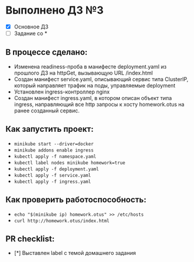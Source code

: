 # Выполнено ДЗ №3

 - [x] Основное ДЗ
 - [ ] Задание со *

## В процессе сделано:
 - Изменена readiness-проба в манифесте deployment.yaml из прошлого ДЗ на httpGet, вызывающую URL /index.html
 - Создан манифест service.yaml, описывающий сервис типа ClusterIP, который направляет трафик на поды, управляемые deployment
 - Установлен ingress-контроллер nginx
 - Создан манифест ingress.yaml, в котором описан объект типа ingress, направляющий все http запросы к хосту homework.otus на ранее созданный сервис.

## Как запустить проект:
 - `minikube start --driver=docker`
 - `minikube addons enable ingress`
 - `kubectl apply -f namespace.yaml`
 - `kubectl label nodes minikube homework=true`
 - `kubectl apply -f deployment.yaml`
 - `kubectl apply -f service.yaml`
 - `kubectl apply -f ingress.yaml`


## Как проверить работоспособность:
 - `echo "$(minikube ip) homework.otus" >> /etc/hosts`
 - `curl http://homework.otus/index.html`

## PR checklist:
 - [*] Выставлен label с темой домашнего задания


